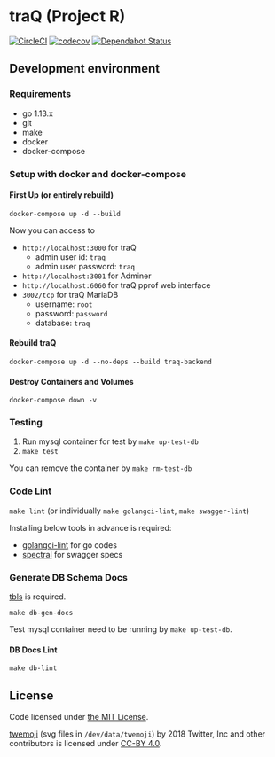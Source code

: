 # traQ (Project R)

[![CircleCI](https://circleci.com/gh/traPtitech/traQ.svg?style=shield)](https://circleci.com/gh/traPtitech/traQ)
[![codecov](https://codecov.io/gh/traPtitech/traQ/branch/master/graph/badge.svg)](https://codecov.io/gh/traPtitech/traQ)
[![Dependabot Status](https://api.dependabot.com/badges/status?host=github&repo=traPtitech/traQ)](https://dependabot.com)


## Development environment

### Requirements

- go 1.13.x
- git
- make
- docker
- docker-compose

### Setup with docker and docker-compose

#### First Up (or entirely rebuild)
`docker-compose up -d --build`

Now you can access to
+ `http://localhost:3000` for traQ
    + admin user id: `traq`
    + admin user password: `traq`
+ `http://localhost:3001` for Adminer
+ `http://localhost:6060` for traQ pprof web interface
+ `3002/tcp` for traQ MariaDB
    + username: `root`
    + password: `password`
    + database: `traq`

#### Rebuild traQ
`docker-compose up -d --no-deps --build traq-backend`

#### Destroy Containers and Volumes
`docker-compose down -v`

### Testing
1. Run mysql container for test by `make up-test-db`
2. `make test`

You can remove the container by `make rm-test-db`

### Code Lint
`make lint` (or individually `make golangci-lint`, `make swagger-lint`)

Installing below tools in advance is required:
+ [golangci-lint](https://github.com/golangci/golangci-lint) for go codes
+ [spectral](https://github.com/stoplightio/spectral) for swagger specs

### Generate DB Schema Docs
[tbls](https://github.com/k1LoW/tbls) is required.

`make db-gen-docs`

Test mysql container need to be running by `make up-test-db`.

#### DB Docs Lint
`make db-lint`

## License
Code licensed under [the MIT License](https://github.com/traPtitech/traQ/blob/master/LICENSE).

[twemoji](https://twemoji.twitter.com) (svg files in `/dev/data/twemoji`) by 2018 Twitter, Inc and other contributors is licensed under [CC-BY 4.0](https://creativecommons.org/licenses/by/4.0/). 
